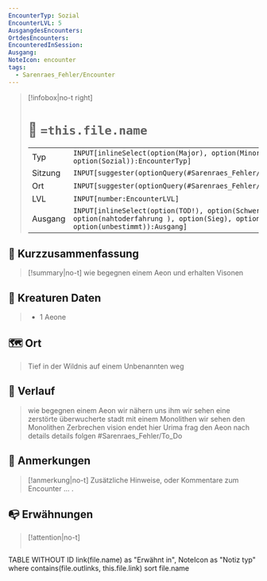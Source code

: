 ```yaml
---
EncounterTyp: Sozial
EncounterLVL: 5
AusgangdesEncounters: 
OrtdesEncounters: 
EncounteredInSession:
Ausgang:
NoteIcon: encounter
tags:
  - Sarenraes_Fehler/Encounter
---
```

> [!infobox|no-t right]
> #  🐉 `=this.file.name`
> |    |    |
> |--- |  --- |
> | Typ| `INPUT[inlineSelect(option(Major), option(Minor), option(Boss), option(Sozial)):EncounterTyp]`|
> | Sitzung| `INPUT[suggester(optionQuery(#Sarenraes_Fehler/Session_Journal)):Sitzungsbezug]`|
> | Ort| `INPUT[suggester(optionQuery(#Sarenraes_Fehler/Ort)):Ortbezug]`|
> | LVL| `INPUT[number:EncounterLVL]` |
> | Ausgang | `INPUT[inlineSelect(option(TOD!), option(Schwere Verluste), option(nahtoderfahrung ), option(Sieg), option(Souveräner Sieg), option(unbestimmt)):Ausgang]`|

## 📝 Kurzzusammenfassung
> [!summary|no-t]
> wie begegnen einem Aeon und erhalten  Visonen

## 🐾 Kreaturen Daten
> - 1 Aeone

## 🗺️ Ort
> Tief in der Wildnis auf einem Unbenannten weg
> 

## 📖 Verlauf
> wie begegnen einem Aeon 
> wir nähern uns ihm
> wir sehen eine zerstörte überwucherte stadt mit einem Monolithen
> wir sehen den Monolithen Zerbrechen vision endet hier
> Urima frag den Aeon nach details 
> details folgen #Sarenraes_Fehler/To_Do 

## 📌 Anmerkungen
> [!anmerkung|no-t]
> Zusätzliche Hinweise, oder Kommentare zum Encounter
> ... .


## 📭 Erwähnungen 
> [!attention|no-t]
> ```dataview
TABLE WITHOUT ID link(file.name) as "Erwähnt in", NoteIcon as "Notiz typ"
where contains(file.outlinks, this.file.link)
sort file.name